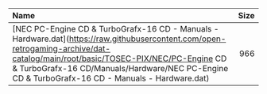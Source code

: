 |Name|Size|
|:---|---:|
|[NEC PC-Engine CD & TurboGrafx-16 CD - Manuals - Hardware.dat](https://raw.githubusercontent.com/open-retrogaming-archive/dat-catalog/main/root/basic/TOSEC-PIX/NEC/PC-Engine CD & TurboGrafx-16 CD/Manuals/Hardware/NEC PC-Engine CD & TurboGrafx-16 CD - Manuals - Hardware.dat)|966|
